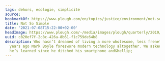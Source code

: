 ```yaml
---
tags: dehors, ecologie, simplicité
source:
bookmarkOf: https://www.plough.com/en/topics/justice/environment/not-so-simple
title: Not So Simple
date: '2021-07-08T15:22:00+02:00'
headImage: https://www.plough.com/-/media/images/plough/quarterly/2019/21summercapitalism/21boyle/q21boyle268social.jpg?la=en
uuid: c820ef7f-2c8c-426a-8b61-f1c759de64b8
description: Who hasn’t dreamed of living a more wholesome, less frenetic life? Two
  years ago Mark Boyle foreswore modern technology altogether. We asked him what’s
  he’s learned since he ditched his smartphone and&hellip;
---
```



